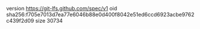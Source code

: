 version https://git-lfs.github.com/spec/v1
oid sha256:f705e7013d7ea77e6046b88e0d400f8042e51ed6ccd6923acbe9762c439f2d09
size 30734

